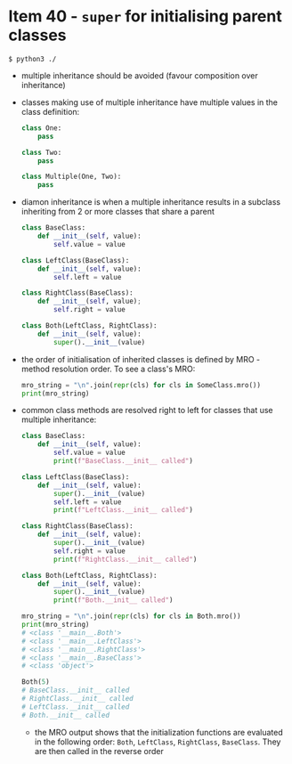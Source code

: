 # Item 40 - `super` for initialising parent classes

```shell
$ python3 ./
```

- multiple inheritance should be avoided (favour composition over inheritance)
- classes making use of multiple inheritance have multiple values in the class
    definition:

    ```python
    class One:
        pass

    class Two:
        pass

    class Multiple(One, Two):
        pass
    ```
- diamon inheritance is when a multiple inheritance results in a subclass
    inheriting from 2 or more classes that share a parent

    ```python
    class BaseClass:
        def __init__(self, value):
            self.value = value

    class LeftClass(BaseClass):
        def __init__(self, value):
            self.left = value

    class RightClass(BaseClass):
        def __init__(self, value);
            self.right = value

    class Both(LeftClass, RightClass):
        def __init__(self, value):
            super().__init__(value)
    ```
- the order of initialisation of inherited classes is defined by MRO - method
    resolution order. To see a class's MRO:

    ```python
    mro_string = "\n".join(repr(cls) for cls in SomeClass.mro())
    print(mro_string)
    ```
- common class methods are resolved right to left for classes that use multiple
    inheritance:

    ```python
    class BaseClass:
        def __init__(self, value):
            self.value = value
            print(f"BaseClass.__init__ called")

    class LeftClass(BaseClass):
        def __init__(self, value):
            super().__init__(value)
            self.left = value
            print(f"LeftClass.__init__ called")

    class RightClass(BaseClass):
        def __init__(self, value):
            super().__init__(value)
            self.right = value
            print(f"RightClass.__init__ called")

    class Both(LeftClass, RightClass):
        def __init__(self, value):
            super().__init__(value)
            print(f"Both.__init__ called")

    mro_string = "\n".join(repr(cls) for cls in Both.mro())
    print(mro_string)
    # <class '__main__.Both'>
    # <class '__main__.LeftClass'>
    # <class '__main__.RightClass'>
    # <class '__main__.BaseClass'>
    # <class 'object'>

    Both(5)
    # BaseClass.__init__ called
    # RightClass.__init__ called
    # LeftClass.__init__ called
    # Both.__init__ called
    ```

    - the MRO output shows that the initialization functions are evaluated in the
        following order: `Both`, `LeftClass`, `RightClass`, `BaseClass`. They
        are then called in the reverse order
